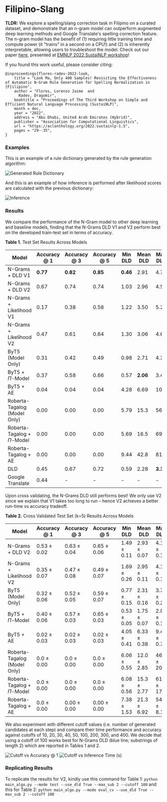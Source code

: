 # Filipino-Slang
<b>TLDR:</b> We explore a spelling/slang correction task in Filipino on a curated dataset, and demonstrate that an n-gram model can outperform augmented deep learning methods and Google Translate's spelling correction feature. The n-gram model has the benefit of (1) requiring little training time and compute power (it "trains" in a second on a CPU!) and (2) is inherently interpretable, allowing users to troubleshoot the model. Check out our paper <a href="https://arxiv.org/abs/2210.02675"> here</a>, presented at <a href="https://sites.google.com/view/sustainlp2022/home">EMNLP 2022 SustaiNLP workshop</a>!

If you found this work useful, please consider citing:
```
@inproceedings{flores-radev-2022-look,
    title = "Look Ma, Only 400 Samples! Revisiting the Effectiveness of Automatic N-Gram Rule Generation for Spelling Normalization in {F}ilipino",
    author = "Flores, Lorenzo Jaime  and
      Radev, Dragomir",
    booktitle = "Proceedings of The Third Workshop on Simple and Efficient Natural Language Processing (SustaiNLP)",
    month = dec,
    year = "2022",
    address = "Abu Dhabi, United Arab Emirates (Hybrid)",
    publisher = "Association for Computational Linguistics",
    url = "https://aclanthology.org/2022.sustainlp-1.5",
    pages = "29--35",
}
```


### Examples

This is an example of a rule dictionary generated by the rule generation algorithm:

![Generated Rule Dictionary](https://anonymous.4open.science/r/Filipino-Slang-414C/results/Example_Dictionary.png)

And this is an example of how inference is performed after likelihood scores are calculated with the previous dictionary:

![Inference](https://anonymous.4open.science/r/Filipino-Slang-414C/results/Example.png)

### Results
We compare the performance of the N-Gram model to other deep learning and baseline models, finding that the N-Grams DLD V1 and V2 perform best on the developed train-test set in terms of accuracy.

<b>Table 1.</b> Test Set Results Across Models

| Model | Accuracy @ 1 | Accuracy @ 3 | Accuracy @ 5 | Min DLD | Mean DLD | Max DLD |
| ----- | ------------ | ------------ | ------------ | ------- | ------- | ------- |
| N-Grams + DLD V1 | <b>0.77</b> |  <b>0.82</b>  |  <b>0.85</b>  |  <b>0.46</b>  | 2.91 | 4.73  |
 | N-Grams + DLD V2     | 0.67 | 0.74 | 0.74 | 1.03 | 2.96 | 4.59  |
 | N-Grams + Likelihood V1 | 0.17 | 0.38 | 0.58 | 1.22 | 3.50 | 5.29  |
 | N-Grams + Likelihood V2 | 0.47 | 0.61 | 0.64 | 1.30 | 3.06 | 4.65  |
| ByT5 (Model Only)                 | 0.31 | 0.42 | 0.49 | 0.98 | 2.71 | 4.38  |
 | ByT5 + $\Pi$-Model   | 0.37 | 0.58 | 0.66 | 0.57 |  <b>2.06</b>  | 3.41  |
 | ByT5 + AE   | 0.04 | 0.04 | 0.04 | 4.28 | 6.69 | 10.2  |
 | Roberta-Tagalog (Model Only)   | 0.00 | 0.00 | 0.00 | 5.79 | 15.3 | 56.7  
 | Roberta-Tagalog + $\Pi$-Model   | 0.00 | 0.00 | 0.00 | 5.69 | 16.5 | 69.2  |
 | Roberta-Tagalog + AE   | 0.00 | 0.00 | 0.00 | 9.44 | 42.8 | 81.7  |
| DLD                  | 0.45 | 0.67 | 0.72 | 0.59 | 2.28 |  <b>3.32</b>   |
 | Google Translate     | 0.44 | -    | -   | -    | -    | -   |   

Upon cross validating, the N-Grams DLD still performs best! We only use V2 since we explain that V1 takes too long to run – hence V2 achieves a better run-time vs accuracy tradeoff.

<b>Table 2.</b> Cross Validated Test Set (k=5) Results Across Models

| Model | Accuracy @ 1 | Accuracy @ 3 | Accuracy @ 5 | Min DLD | Mean DLD | Max DLD |
| ----- | ------------ | ------------ | ------------ | ------- | ------- | ------- |
| N-Grams + DLD V2 | 0.53 ± 0.02 | 0.63 ± 0.04 | 0.65 ± 0.06 | 1.49 ± 0.11 | 2.93 ± 0.07 | 4.18 ± 0.11 |
| N-Grams + Likelihood V2 | 0.35 ± 0.07 | 0.47 ± 0.08 | 0.49 ± 0.07 | 1.69 ± 0.26 | 2.95 ± 0.11 | 4.13 ± 0.16 |
| ByT5 (Model Only) | 0.32 ± 0.06 | 0.52 ± 0.05 | 0.59 ± 0.07 | 0.77 ± 0.15 | 2.31 ± 0.16 | 3.76 ± 0.26 |
| ByT5 + $\Pi$-Model  | 0.40 ± 0.06 | 0.57 ± 0.03 | 0.65 ± 0.03 | 0.53 ± 0.05 | 1.75 ± 0.07 | 2.83 ± 0.12 |
| ByT5 + AE | 0.02 ± 0.03 | 0.02 ± 0.03 | 0.02 ± 0.03 | 4.05 ± 0.41 | 6.33 ± 0.38 | 9.45 ± 0.71 |
| Roberta-Tagalog (Model Only) | 0.0 ± 0.00 | 0.0 ± 0.00 | 0.0 ± 0.00 | 6.06 ± 0.55 | 12.0 ± 2.85 | 46.2 ± 20.0 |
| Roberta-Tagalog + $\Pi$-Model | 0.0 ± 0.00 | 0.0 ± 0.00 | 0.0 ± 0.00 | 6.08 ± 0.56 | 15.3 ± 2.77 | 61.7 ± 17.5 |
| Roberta-Tagalog + AE | 0.0 ± 0.00 | 0.00 ± 0.00 | 0.00 ± 0.00 | 7.38 ± 1.53 | 21.3 ± 6.92 | 54.9 ± 8.10 |

We also experiment with different cutoff values (i.e. number of generated candidates at each step) and compare their time performance and accuracy against cutoffs of 10, 20, 30, 40, 50, 100, 200, 300, and 400. We decide that using a cutoff of 100 works best for N-Grams DLD (blue line; substrings of length 2) which are reported in Tables 1 and 2.

![Cutoff vs Accuracy @ 1](https://anonymous.4open.science/r/Filipino-Slang-414C/results/cutoff_vs_acc.png)
![Cutoff vs Inference Time (s)](https://anonymous.4open.science/r/Filipino-Slang-414C/results/cutoff_vs_time.png)


 ### Replicating Results
 
 To replicate the results for V2, kindly use this command for Table 1:
 ```python main_algo.py --mode test --use_dld True --max_sub 2 --cutoff 100```
and this for Table 2: 
 ```python main_algo.py --mode eval_cv --use_dld True --max_sub 2 --cutoff 100```

